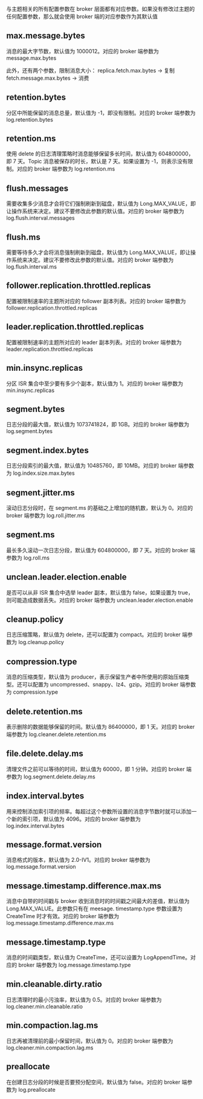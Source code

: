 与主题相关的所有配置参数在 broker 层面都有对应参数。如果没有修改过主题的任何配置参数，那么就会使用 broker 端的对应参数作为其默认值


## max.message.bytes
消息的最大字节数，默认值为 1000012。对应的 broker 端参数为 message.max.bytes

此外，还有两个参数，限制消息大小：
replica.fetch.max.bytes -> 复制
fetch.message.max.bytes -> 消费


## retention.bytes
分区中所能保留的消息总量，默认值为 -1，即没有限制。对应的 broker 端参数为 log.retention.bytes


## retention.ms
使用 delete 的日志清理策略时消息能够保留多长时间，默认值为 604800000，即 7 天。Topic 消息被保存的时长，默认是 7 天。如果设置为 -1，则表示没有限制。对应的 broker 端参数为 log.retention.ms


## flush.messages
需要收集多少消息才会将它们强制刷新到磁盘，默认值为 Long.MAX_VALUE，即让操作系统来决定。建议不要修改此参数的默认值。对应的 broker 端参数为 log.flush.interval.messages


## flush.ms
需要等待多久才会将消息强制刷新到磁盘，默认值为 Long.MAX_VALUE，即让操作系统来决定。建议不要修改此参数的默认值。对应的 broker 端参数为 log.flush.interval.ms


## follower.replication.throttled.replicas
配置被限制速率的主题所对应的 follower 副本列表。对应的 broker 端参数为 follower.replication.throttled.replicas


## leader.replication.throttled.replicas
配置被限制速率的主题所对应的 leader 副本列表。对应的 broker 端参数为 leader.replication.throttled.replicas


## min.insync.replicas
分区 ISR 集合中至少要有多少个副本，默认值为 1。对应的 broker 端参数为 min.insync.replicas


## segment.bytes
日志分段的最大值，默认值为 1073741824，即 1GB。对应的 broker 端参数为 log.segment.bytes


## segment.index.bytes
日志分段索引的最大值，默认值为 10485760，即 10MB。对应的 broker 端参数为 log.index.size.max.bytes


## segment.jitter.ms
滚动日志分段时，在 segment.ms 的基础之上增加的随机数，默认为 0。对应的 broker 端参数为 log.roll.jitter.ms


## segment.ms
最长多久滚动一次日志分段，默认值为 604800000，即 7 天。对应的 broker 端参数为 log.roll.ms


## unclean.leader.election.enable
是否可以从非 ISR 集合中选举 leader 副本，默认值为 false，如果设置为 true，则可能造成数据丢失。对应的 broker 端参数为 unclean.leader.election.enable


## cleanup.policy
日志压缩策略，默认值为 delete，还可以配置为 compact。对应的 broker 端参数为 log.cleanup.policy


## compression.type
消息的压缩类型，默认值为 producer，表示保留生产者中所使用的原始压缩类型。还可以配置为 uncompressed、snappy、lz4、gzip。对应的 broker 端参数为 compression.type


## delete.retention.ms
表示删除的数据能够保留的时间。默认值为 86400000，即 1 天。对应的 broker 端参数为 log.cleaner.delete.retention.ms


## file.delete.delay.ms
清理文件之前可以等待的时间，默认值为 60000，即 1 分钟。对应的 broker 端参数为 log.segment.delete.delay.ms


## index.interval.bytes
用来控制添加索引项的频率。每超过这个参数所设置的消息字节数时就可以添加一个新的索引项，默认值为 4096。对应的 broker 端参数为 log.index.interval.bytes


## message.format.version
消息格式的版本，默认值为 2.0-IV1。对应的 broker 端参数为 log.message.format.version


## message.timestamp.difference.max.ms
消息中自带的时间戳与 broker 收到消息时的时间戳之间最大的差值，默认值为 Long.MAX_VALUE。此参数只有在 meesage. timestamp.type 参数设置为 CreateTime 时才有效。对应的 broker 端参数为 log.message.timestamp.difference.max.ms

## message.timestamp.type
消息的时间戳类型，默认值为 CreateTime，还可以设置为 LogAppendTime。对应的 broker 端参数为 log.message.timestamp.type


## min.cleanable.dirty.ratio
日志清理时的最小污浊率，默认值为 0.5。对应的 broker 端参数为 log.cleaner.min.cleanable.ratio


## min.compaction.lag.ms
日志再被清理前的最小保留时间，默认值为 0。对应的 broker 端参数为 log.cleaner.min.compaction.lag.ms


## preallocate
在创建日志分段的时候是否要预分配空间，默认值为 false。对应的 broker 端参数为 log.preallocate

